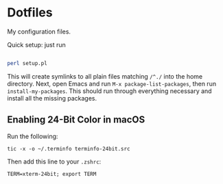 # Dotfiles

My configuration files.

Quick setup: just run

```sh

perl setup.pl

```

This will create symlinks to all plain files matching `/^./` into the home directory. Next, open Emacs and run `M-x package-list-packages`, then run `install-my-packages`. This should run through everything necessary and install all the missing packages.

## Enabling 24-Bit Color in macOS

Run the following:

    tic -x -o ~/.terminfo terminfo-24bit.src

Then add this line to your `.zshrc`:

    TERM=xterm-24bit; export TERM

